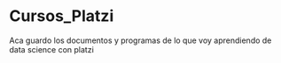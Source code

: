 # Cursos_Platzi
Aca guardo los documentos y programas de lo que voy aprendiendo de data science con platzi
